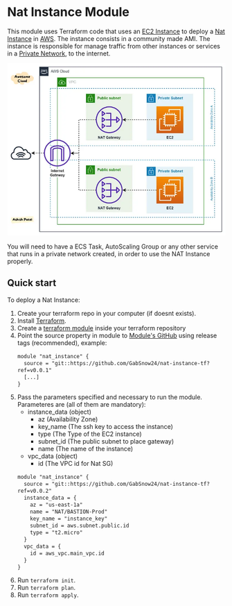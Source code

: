 # Nat Instance Module

This module uses Terraform code that uses an [EC2 Instance](https://aws.amazon.com/ec2) to deploy 
a [Nat Instance](https://docs.aws.amazon.com/vpc/latest/userguide/VPC_NAT_Instance.html#NATSG) in [AWS](https://aws.amazon.com/). The instance consists in a community made AMI.
The instance is responsible for manage traffic from other instances or services in a [Private Network](https://en.wikipedia.org/wiki/Private_network), to the internet.

![NAT Instance architecture](https://github.com/GabSnow24/nat-instance-tf/blob/70d981397dae1fe00168230e0c9c74dba29f0d3a/archtecture-example.jpg?raw=true)

You will need to have a ECS Task, AutoScaling Group or any other service that runs in a private network created, in order to use the NAT Instance properly.

## Quick start

To deploy a Nat Instance:

1. Create your terraform repo in your computer (if doesnt exists).
1. Install [Terraform](https://www.terraform.io/).
1. Create a [terraform module](https://developer.hashicorp.com/terraform/language/modules/syntax) inside your terraform repository
1. Point the source property in module to [Module's GitHub](https://github.com/GabSnow24/nat-instance-tf) using release tags (recommended), example:
    ```
    module "nat_instance" {
      source = "git::https://github.com/GabSnow24/nat-instance-tf?ref=v0.0.1"
      [...]
    }
    ```
1. Pass the parameters specified and necessary to run the module. Parameteres are (all of them are mandatory):
    * instance_data (object)
        * az (Availability Zone)
        * key_name (The ssh key to access the instance)
        * type (The Type of the EC2 instance)
        * subnet_id (The public subnet to place gateway)
        * name (The name of the instance)
    * vpc_data (object)
        * id (The VPC id for Nat SG)
    ```
    module "nat_instance" {
      source = "git::https://github.com/GabSnow24/nat-instance-tf?ref=v0.0.2"
      instance_data = {
        az = "us-east-1a"
        name = "NAT/BASTION-Prod" 
        key_name = "instance_key" 
        subnet_id = aws.subnet.public.id
        type = "t2.micro"
      }
      vpc_data = {
        id = aws_vpc.main_vpc.id
      }
    }
    ```
1. Run `terraform init`.
1. Run `terraform plan`.
1. Run `terraform apply`.


